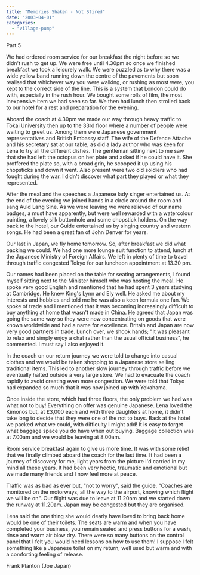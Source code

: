 ```yaml
---
title: "Memories Shaken - Not Stired"
date: "2003-04-01"
categories: 
  - "village-pump"
---
```


Part 5

We had ordered room service for our breakfast the night before so we didn't rush to get up. We were free until 4.30pm so once we finished breakfast we took a leisurely walk. We were puzzled as to why there was a wide yellow band running down the centre of the pavements but soon realised that whichever way you were walking, or rushing as most were, you kept to the correct side of the line. This is a system that London could do with, especially in the rush hour. We bought some rolls of film, the most inexpensive item we had seen so far. We then had lunch then strolled back to our hotel for a rest and preparation for the evening.

Aboard the coach at 4.30pm we made our way through heavy traffic to Tokai University then up to the 33rd floor where a number of people were waiting to greet us. Among them were Japanese government representatives and British Embassy staff. The wife of the Defence Attache and his secretary sat at our table, as did a lady author who was keen for Lena to try all the different dishes. The gentleman sitting next to me saw that she had left the octopus on her plate and asked if he could have it. She proffered the plate so, with a broad grin, he scooped it up using his chopsticks and down it went. Also present were two old soldiers who had fought during the war. I didn't discover what part they played or what they represented.

After the meal and the speeches a Japanese lady singer entertained us. At the end of the evening we joined hands in a circle around the room and sang Auld Lang Sine. As we were leaving we were relieved of our name badges, a must have apparently, but were well rewarded with a watercolour painting, a lovely silk buttonhole and some chopstick holders. On the way back to the hotel, our Guide entertained us by singing country and western songs. He had been a great fan of John Denver for years.

Our last in Japan, we fly home tomorrow. So, after breakfast we did what packing we could. We had one more lounge suit function to attend, lunch at the Japanese Ministry of Foreign Affairs. We left in plenty of time to travel through traffic congested Tokyo for our luncheon appointment at 13.30 pm.

Our names had been placed on the table for seating arrangements, I found myself sitting next to the Minister himself who was hosting the meal. He spoke very good English and mentioned that he had spent 3 years studying at Cambridge. He knew King's Lynn and Ely well. He asked me about my interests and hobbies and told me he was also a keen formula one fan. We spoke of trade and I mentioned that it was becoming increasingly difficult to buy anything at home that wasn't made in China. He agreed that Japan was going the same way so they were now concentrating on goods that were known worldwide and had a name for excellence. Britain and Japan are now very good partners in trade. Lunch over, we shook hands; "It was pleasant to relax and simply enjoy a chat rather than the usual official business", he commented. I must say I also enjoyed it.

In the coach on our return journey we were told to change into casual clothes and we would be taken shopping to a Japanese store selling traditional items. This led to another slow journey through traffic before we eventually halted outside a very large store. We had to evacuate the coach rapidly to avoid creating even more congestion. We were told that Tokyo had expanded so much that it was now joined up with Yokahama.

Once inside the store, which had three floors, the only problem we had was what not to buy! Everything on offer was genuine Japanese. Lena loved the Kimonos but, at £3,000 each and with three daughters at home, it didn't take long to decide that they were one of the not to buys. Back at the hotel we packed what we could, with difficulty I might add! It is easy to forget what baggage space you do have when out buying. Baggage collection was at 7.00am and we would be leaving at 8.00am.

Room service breakfast again to give us more time. It was with some relief that we finally climbed aboard the coach for the last time. It had been a journey of discovery for me, light years from the picture I'd carried in my mind all these years. It had been very hectic, traumatic and emotional but we made many friends and I now feel more at peace.

Traffic was as bad as ever but, "not to worry", said the guide. "Coaches are monitored on the motorways, all the way to the airport, knowing which flight we will be on". Our flight was due to leave at 11.20am and we started down the runway at 11.20am. Japan may be congested but they are organised.

Lena said the one thing she would dearly have loved to bring back home would be one of their toilets. The seats are warm and when you have completed your business, you remain seated and press buttons for a wash, rinse and warm air blow dry. There were so many buttons on the control panel that I felt you would need lessons on how to use them! I suppose I felt something like a Japanese toilet on my return; well used but warm and with a comforting feeling of release.

Frank Planton (Joe Japan)
